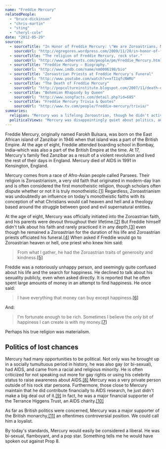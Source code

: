 ```yaml
---
name: "Freddie Mercury"
relatedPeople:
  - "bruce-dickinson"
  - "chris-martin"
  - "sting"
  - "cheryl-cole"
date: "2012-05-29"
sources:
  - sourceTitle: "In Honor of Freddie Mercury: \"We are Zoroastrians, My Friends…"
    sourceUrl: "http://egregores.wordpress.com/2009/11/20/in-honor-of-freddie-mercury-we-are-zoroastrians-my-friends/"
  - sourceTitle: "The religion of Freddie Mercury, rock star."
    sourceUrl: "http://www.adherents.com/people/pm/Freddie_Mercury.html"
  - sourceTitle: "Freddie Mercury – Biography."
    sourceUrl: "http://www.imdb.com/name/nm0006198/bio"
  - sourceTitle: "Zoroastrian Priests at Freddie Mercury's Funeral"
    sourceUrl: "http://www.youtube.com/watch?v=xfI1qfcNWRU"
  - sourceTitle: "The Death of Freddie Mercury"
    sourceUrl: "http://popcultureinstitute.blogspot.com/2007/11/death-of-freddie-mercury.html"
  - sourceTitle: "Bohemian Rhapsody by Queen"
    sourceUrl: "http://www.songfacts.com/detail.php?id=685"
  - sourceTitle: "Freddie Mercury Trivia & Quotes"
    sourceUrl: "http://www.tv.com/people/freddie-mercury/trivia/"
summaries:
  religion: "Mercury was a lifelong Zoroastrian, though he didn't actively practice the religion after his childhood."
  politicalViews: "Mercury was disappointingly quiet about politics, and might have missed some opportunities to become an agent of change for the issues of gay acceptance and battle against AIDS. He was a strong supporter of the British monarchy and would be considered a liberal if he was alive today."
---
```


Freddie Mercury, originally named Farokh Bulsara, was born on the East African island of Zanzibar in 1946 when that island was a part of the British Empire. At the age of eight, Freddie attended boarding school in Bombay, India–which was also a part of the British Empire at the time. At 17, Mercury's family fled Zanzibar as a result of a violent revolution and lived the rest of their days in England. Mercury died of AIDS in 1991 in Kensington, England.

Mercury comes from a race of Afro-Asian people called Parsees. Their religion is Zoroastrianism, a very old faith that originated in modern-day Iran and is often considered the first monotheistic religion, though scholars often dispute whether or not it is truly monotheistic.<a class="source-citation" href="#http%3A%2F%2Fegregores.wordpress.com%2F2009%2F11%2F20%2Fin-honor-of-freddie-mercury-we-are-zoroastrians-my-friends%2F" title="In Honor of Freddie Mercury: &quot;We are Zoroastrians, My Friends…">[1]</a> Regardless, Zoroastrianism was undoubtedly an influence on today's monotheistic faiths with its conception of what Christians would call heaven and hell and a theology based around the struggle between good and evil supernatural entities.

At the age of eight, Mercury was officially initiated into the Zoroastrian faith, and his parents were devout throughout their lifetime.<a class="source-citation" href="#http%3A%2F%2Fwww.adherents.com%2Fpeople%2Fpm%2FFreddie_Mercury.html" title="The religion of Freddie Mercury, rock star.">[2]</a> But Freddie himself didn't talk about his faith and rarely practiced it in any depth,<a class="source-citation" href="#http%3A%2F%2Fwww.imdb.com%2Fname%2Fnm0006198%2Fbio" title="Freddie Mercury – Biography.">[3]</a> even though he remained a Zoroastrian for the duration of his life and Zoroastrian priests officiated his funeral.<a class="source-citation" href="#http%3A%2F%2Fwww.youtube.com%2Fwatch%3Fv%3DxfI1qfcNWRU" title="Zoroastrian Priests at Freddie Mercury&apos;s Funeral">[4]</a> When asked if Freddie would go to Zoroastrian heaven or hell, one priest who knew him said:

>From what I gather, he had the Zoroastrian traits of generosity and kindness.<a class="source-citation" href="#http%3A%2F%2Fwww.adherents.com%2Fpeople%2Fpm%2FFreddie_Mercury.html" title="The religion of Freddie Mercury, rock star.">[5]</a>

Freddie was a notoriously unhappy person, and seemingly quite confused about his life and the search for happiness. He declined to talk about his sexuality publicly, even when asked directly. It is reported that he often spent large amounts of money in an attempt to find happiness. He once said:

>I have everything that money can buy except happiness.<a class="source-citation" href="#http%3A%2F%2Fwww.adherents.com%2Fpeople%2Fpm%2FFreddie_Mercury.html" title="The religion of Freddie Mercury, rock star.">[6]</a>

And:

>I'm fortunate enough to be rich. Sometimes I believe the only bit of happiness I can create is with my money.<a class="source-citation" href="#http%3A%2F%2Fwww.adherents.com%2Fpeople%2Fpm%2FFreddie_Mercury.html" title="The religion of Freddie Mercury, rock star.">[7]</a>

Perhaps his true religion was materialism.


## Politics of lost chances

Mercury had many opportunities to be political. Not only was he brought up in a socially tumultuous period in history, he was also gay (or bi-sexual), had AIDS, and came from a racial and religious minority. He is often criticized for not speaking out more for gay rights or using his celebrity status to raise awareness about AIDS.<a class="source-citation" href="#http%3A%2F%2Fpopcultureinstitute.blogspot.com%2F2007%2F11%2Fdeath-of-freddie-mercury.html" title="The Death of Freddie Mercury">[8]</a> Mercury was a very private person outside of his rock star persona. Furthermore, those close to Mercury maintain that he did contribute financially to AIDS research, he just didn't make a big deal out of it.<a class="source-citation" href="#http%3A%2F%2Fwww.adherents.com%2Fpeople%2Fpm%2FFreddie_Mercury.html" title="The religion of Freddie Mercury, rock star.">[9]</a> In fact, he was a major financial supporter of the Terrance Higgens Trust, an AIDS charity.<a class="source-citation" href="#http%3A%2F%2Fwww.songfacts.com%2Fdetail.php%3Fid%3D685" title="Bohemian Rhapsody by Queen">[10]</a>

As far as British politics were concerned, Mercury was a major supporter of the British monarchy,<a class="source-citation" href="#http%3A%2F%2Fwww.tv.com%2Fpeople%2Ffreddie-mercury%2Ftrivia%2F" title="Freddie Mercury Trivia &amp; Quotes">[11]</a> an oftentimes controversial position. We could call him a loyalist.

By today's standards, Mercury would easily be considered a liberal. He was bi-sexual, flamboyant, and a pop star. Something tells me he would have spoken out against Prop 8.